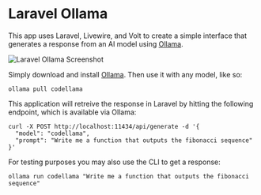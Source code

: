 # Laravel Ollama

This app uses Laravel, Livewire, and Volt to create a simple interface that generates a response from an AI model using [Ollama](https://ollama.com/).

![Laravel Ollama Screenshot](https://raw.githubusercontent.com/thedevdojo/laravel-ollama/main/public/screenshot.png)

Simply download and install [Ollama](https://ollama.com/). Then use it with any model, like so:

```
ollama pull codellama
```

This application will retreive the response in Laravel by hitting the following endpoint, which is available via Ollama:

```
curl -X POST http://localhost:11434/api/generate -d '{
  "model": "codellama",
  "prompt": "Write me a function that outputs the fibonacci sequence"
}'
```

For testing purposes you may also use the CLI to get a response:

```
ollama run codellama "Write me a function that outputs the fibonacci sequence"
```